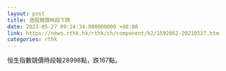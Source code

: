 ```yaml
---
layout: post
title: 港股競價時段下跌
date: 2021-05-27 09:24:34.000000000 +08:00
link: https://news.rthk.hk/rthk/ch/component/k2/1592862-20210527.htm
categories: rthk
---
```


恒生指數競價時段報28998點，跌167點。
